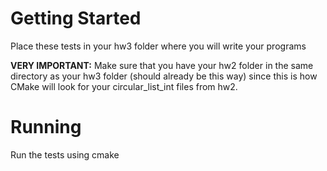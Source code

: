 # Getting Started

Place these tests in your hw3 folder where you will write your programs

**VERY IMPORTANT:** Make sure that you have your hw2 folder in the same directory as your hw3 folder (should already be this way) since this is how CMake will look for your circular_list_int files from hw2.

# Running

Run the tests using cmake

